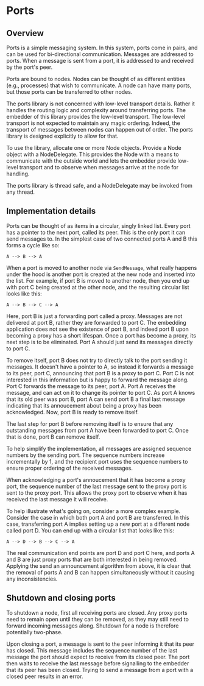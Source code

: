 # Ports

## Overview

Ports is a simple messaging system. In this system, ports come in pairs, and
can be used for bi-directional communication. Messages are addressed to ports.
When a message is sent from a port, it is addressed to and received by the
port's peer.

Ports are bound to nodes. Nodes can be thought of as different entities (e.g.,
processes) that wish to communicate. A node can have many ports, but those
ports can be transferred to other nodes.

The ports library is not concerned with low-level transport details. Rather it
handles the routing logic and complexity around transferring ports. The
embedder of this library provides the low-level transport. The low-level
transport is not expected to maintain any magic ordering. Indeed, the transport
of messages between nodes can happen out of order. The ports library is designed
explicitly to allow for that.

To use the library, allocate one or more Node objects. Provide a Node object
with a NodeDelegate. This provides the Node with a means to communicate with
the outside world and lets the embedder provide low-level transport and to
observe when messages arrive at the node for handling.

The ports library is thread safe, and a NodeDelegate may be invoked from any
thread.

## Implementation details

Ports can be thought of as items in a circular, singly linked list. Every port
has a pointer to the next port, called its peer. This is the only port it can
send messages to. In the simplest case of two connected ports A and B this
forms a cycle like so:

```
A --> B --> A
```

When a port is moved to another node via `SendMessage`, what really happens
under the hood is another port is created at the new node and inserted into the
list. For example, if port B is moved to another node, then you end up with
port C being created at the other node, and the resulting circular list looks
like this:

```
A --> B --> C --> A
```

Here, port B is just a forwarding port called a proxy. Messages are not
delivered at port B, rather they are forwarded to port C. The embedding
application does not see the existence of port B, and indeed port B upon
becoming a proxy has a short lifespan. Once a port has become a proxy, its
next step is to be eliminated. Port A should just send its messages directly
to port C.

To remove itself, port B does not try to directly talk to the port sending it
messages. It doesn't have a pointer to A, so instead it forwards a message to
its peer, port C, announcing that port B is a proxy to port C. Port C is not
interested in this information but is happy to forward the message along.  Port
C forwards the message to its peer, port A. Port A receives the message, and
can act on it to change its pointer to port C. As port A knows that its old
peer was port B, port A can send port B a final last message indicating that
its annoucement about being a proxy has been acknowledged. Now, port B is ready
to remove itself.

The last step for port B before removing itself is to ensure that any
outstanding messages from port A have been forwarded to port C. Once that is
done, port B can remove itself.

To help simplify the implementation, all messages are assigned sequence numbers
by the sending port. The sequence numbers increase incrementally by 1, and the
recipient port uses the sequence numbers to ensure proper ordering of the
received messages.

When acknowledging a port's annoucement that it has become a proxy port, the
sequence number of the last message sent to the proxy port is sent to the proxy
port. This allows the proxy port to observe when it has received the last
message it will receive.

To help illustrate what's going on, consider a more complex example. Consider
the case in which both port A and port B are transferred. In this case,
transferring port A implies setting up a new port at a different node called
port D. You can end up with a circular list that looks like this:

```
A --> D --> B --> C --> A
```

The real communication end points are port D and port C here, and ports A and B
are just proxy ports that are both interested in being removed. Applying the
send an announcement algorithm from above, it is clear that the removal of
ports A and B can happen simultaneously without it causing any inconsistencies.

## Shutdown and closing ports

To shutdown a node, first all receiving ports are closed. Any proxy ports need
to remain open until they can be removed, as they may still need to forward
incoming messages along. Shutdown for a node is therefore potentially
two-phase.

Upon closing a port, a message is sent to the peer informing it that its peer
has closed. This message includes the sequence number of the last message the
port should expect to receive from its closed peer. The port then waits to
receive the last message before signalling to the embedder that its peer has
been closed. Trying to send a message from a port with a closed peer results
in an error.
